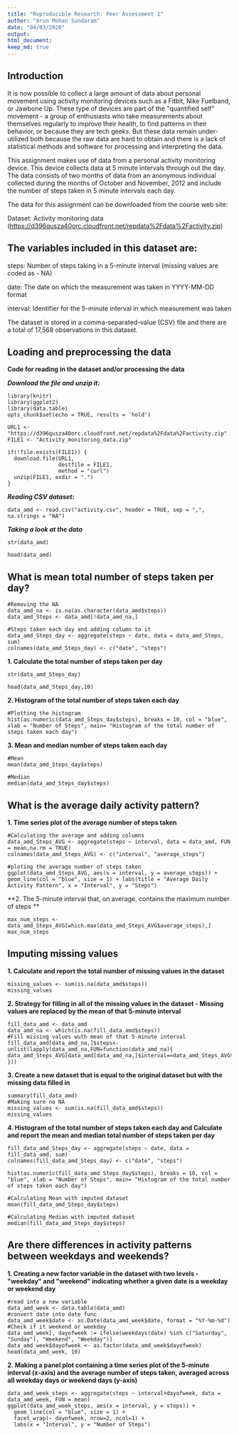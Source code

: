 ```yaml
---
title: "Reproducible Research: Peer Assessment 1"
author: "Arun Mohan Sundaram"
date: "04/03/2020"
output: 
html_document:
keep_md: true
---
```


## Introduction

It is now possible to collect a large amount of data about personal movement using activity monitoring devices such as a Fitbit, Nike Fuelband, or Jawbone Up. These type of devices are part of the "quantified self" movement - a group of enthusiasts who take measurements about themselves regularly to improve their health, to find patterns in their behavior, or because they are tech geeks. But these data remain under-utilized both because the raw data are hard to obtain and there is a lack of statistical methods and software for processing and interpreting the data.

This assignment makes use of data from a personal activity monitoring device. This device collects data at 5 minute intervals through out the day. The data consists of two months of data from an anonymous individual collected during the months of October and November, 2012 and include the number of steps taken in 5 minute intervals each day.

The data for this assignment can be downloaded from the course web site:

Dataset: Activity monitoring data (https://d396qusza40orc.cloudfront.net/repdata%2Fdata%2Factivity.zip)

The variables included in this dataset are:
-------------------------------------------

steps: Number of steps taking in a 5-minute interval (missing values are coded as - NA)  

date: The date on which the measurement was taken in YYYY-MM-DD format 

interval: Identifier for the 5-minute interval in which measurement was taken

The dataset is stored in a comma-separated-value (CSV) file and there are a total of 17,568 observations in this dataset.


## Loading and preprocessing the data

**Code for reading in the dataset and/or processing the data**

***Download the file and unzip it:***

```{r}
library(knitr)
library(ggplot2)
library(data.table)
opts_chunk$set(echo = TRUE, results = 'hold')

URL1 <- "https://d396qusza40orc.cloudfront.net/repdata%2Fdata%2Factivity.zip"
FILE1 <- "Activity_monitoring_data.zip"

if(!file.exists(FILE1)) {
  download.file(URL1, 
                destfile = FILE1, 
                method = "curl")
  unzip(FILE1, exdir = ".")
}
```

***Reading CSV dataset:***

```{r}
data_amd <- read.csv("activity.csv", header = TRUE, sep = ",", na.strings = "NA")
```

***Taking a look at the data***
```{r}
str(data_amd)
```

```{r}
head(data_amd)
```

## What is mean total number of steps taken per day?

```{r}
#Removing the NA
data_amd_na <- is.na(as.character(data_amd$steps))
data_amd_Steps <- data_amd[!data_amd_na,]

#Steps taken each day and adding column to it
data_amd_Steps_day <- aggregate(steps ~ date, data = data_amd_Steps, sum)
colnames(data_amd_Steps_day) <- c("date", "steps")

```

**1. Calculate the total number of steps taken per day**
```{r}
str(data_amd_Steps_day)

head(data_amd_Steps_day,10)
```

**2. Histogram of the total number of steps taken each day**

```{r}
#Plotting the histogram
hist(as.numeric(data_amd_Steps_day$steps), breaks = 10, col = "blue", xlab = "Number of Steps", main= "Histogram of the total number of steps taken each day")
```

**3. Mean and median number of steps taken each day**
```{r}
#Mean
mean(data_amd_Steps_day$steps)

#Median
median(data_amd_Steps_day$steps)
```


## What is the average daily activity pattern?

**1. Time series plot of the average number of steps taken**

```{r}
#Calculating the average and adding columns
data_amd_Steps_AVG <- aggregate(steps ~ interval, data = data_amd, FUN = mean,na.rm = TRUE)
colnames(data_amd_Steps_AVG) <- c("interval", "average_steps")

#ploting the average number of steps taken 
ggplot(data_amd_Steps_AVG, aes(x = interval, y = average_steps)) + geom_line(col = "blue", size = 1) + labs(title = "Average Daily Activity Pattern", x = "Interval", y = "Steps")

```

**2. The 5-minute interval that, on average, contains the maximum number of steps **
```{r}
max_num_steps <- data_amd_Steps_AVG[which.max(data_amd_Steps_AVG$average_steps),]
max_num_steps
```

## Imputing missing values

**1. Calculate and report the total number of missing values in the dataset**

```{r}
missing_values <- sum(is.na(data_amd$steps))
missing_values
```

**2. Strategy for filling in all of the missing values in the dataset - Missing values are replaced by the mean of that 5-minute interval**


```{r}
fill_data_amd <- data_amd
data_amd_na <- which(is.na(fill_data_amd$steps))
#Fill missing values wuth mean of that 5-minute interval
fill_data_amd[data_amd_na,]$steps<-unlist(lapply(data_amd_na,FUN=function(data_amd_na){                data_amd_Steps_AVG[data_amd[data_amd_na,]$interval==data_amd_Steps_AVG$interval,]$average_steps }))
```

**3. Create a new dataset that is equal to the original dataset but with the missing data filled in**

```{r}
summary(fill_data_amd)
#Making sure no NA
missing_values <- sum(is.na(fill_data_amd$steps))
missing_values
```

**4. Histogram of the total number of steps taken each day and Calculate and report the mean and median total number of steps taken per day**

```{r}
fill_data_amd_Steps_day <- aggregate(steps ~ date, data = fill_data_amd, sum)
colnames(fill_data_amd_Steps_day) <- c("date", "steps")

hist(as.numeric(fill_data_amd_Steps_day$steps), breaks = 10, col = "blue", xlab = "Number of Steps", main= "Histogram of the total number of steps taken each day")

```


```{r}
#Calculating Mean with imputed dataset
mean(fill_data_amd_Steps_day$steps)

#Calculating Median with imputed dataset
median(fill_data_amd_Steps_day$steps)
```

## Are there differences in activity patterns between weekdays and weekends?

**1. Creating a new factor variable in the dataset with two levels - "weekday" and "weekend" indicating whether a given date is a weekday or weekend day**

```{r}
#read into a new variable
data_amd_week <- data.table(data_amd)
#convert date into date func
data_amd_week$date <- as.Date(data_amd_week$date, format = "%Y-%m-%d")
#Check if it weekend or weekday
data_amd_week[, dayofweek := ifelse(weekdays(date) %in% c("Saturday", "Sunday"), "Weekend", "Weekday")]
data_amd_week$dayofweek <- as.factor(data_amd_week$dayofweek)
head(data_amd_week, 10)
```


**2. Making a panel plot containing a time series plot of the 5-minute interval (x-axis) and the average number of steps taken, averaged across all weekday days or weekend days (y-axis)**

```{r}
data_amd_week_steps <- aggregate(steps ~ interval+dayofweek, data = data_amd_week, FUN = mean)
ggplot(data_amd_week_steps, aes(x = interval, y = steps)) + 
  geom_line(col = "blue", size = 1) + 
  facet_wrap(~ dayofweek, nrow=2, ncol=1) + 
  labs(x = "Interval", y = "Number of Steps")
```

